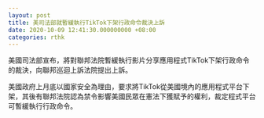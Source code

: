 ```yaml
---
layout: post
title: 美司法部就暫緩執行TikTok下架行政命令裁決上訴
date: 2020-10-09 12:41:30.000000000 +08:00
categories: rthk
---
```


美國司法部宣布，將對聯邦法院暫緩執行影片分享應用程式TikTok下架行政命令的裁決，向聯邦巡迴上訴法院提出上訴。

美國政府上月底以國家安全為理由，要求將TikTok從美國境內的應用程式平台下架，其後有聯邦法院認為禁令影響美國民眾在憲法下獲賦予的權利，裁定程式平台可暫緩執行行政命令。
